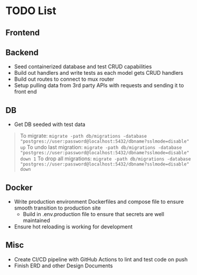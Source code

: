 # TODO List

## Frontend

## Backend

- Seed containerized database and test CRUD capabilities
- Build out handlers and write tests as each model gets CRUD handlers
- Build out routes to connect to mux router
- Setup pulling data from 3rd party APIs with requests and sending it to front end

## DB

- Get DB seeded with test data

> To migrate: `migrate -path db/migrations -database "postgres://user:password@localhost:5432/dbname?sslmode=disable" up`
> To undo last migration: `migrate -path db/migrations -database "postgres://user:password@localhost:5432/dbname?sslmode=disable" down 1`
> To drop all migrations: `migrate -path db/migrations -database "postgres://user:password@localhost:5432/dbname?sslmode=disable" down`

## Docker

- Write production environment Dockerfiles and compose file to ensure smooth transition to production site
    - Build in .env.production file to ensure that secrets are well maintained
- Ensure hot reloading is working for development

## Misc

- Create CI/CD pipeline with GitHub Actions to lint and test code on push
- Finish ERD and other Design Documents
